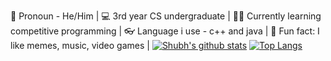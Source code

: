 🧑 Pronoun - He/Him |  💻 3rd year CS undergraduate |  👩‍💻 Currently learning competitive programming |  👓 Language i use - c++ and java |  🛴 Fun fact: I like memes, music, video games |   [![Shubh's github stats](https://github-readme-stats.vercel.app/api?username=sikkuuu&count_private=true&show_icons=true&theme=radical&hide_rank=false)](https://github.com/sikkuuu/github-readme-stats)  [![Top Langs](https://github-readme-stats.vercel.app/api/top-langs/?username=sikkuuu)](https://github.com/sikkuuu/github-readme-stats)
